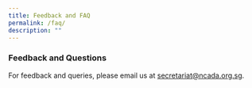 ```yaml
---
title: Feedback and FAQ
permalink: /faq/
description: ""
---
```

### **Feedback and Questions**

For feedback and queries, please email us at secretariat@ncada.org.sg.